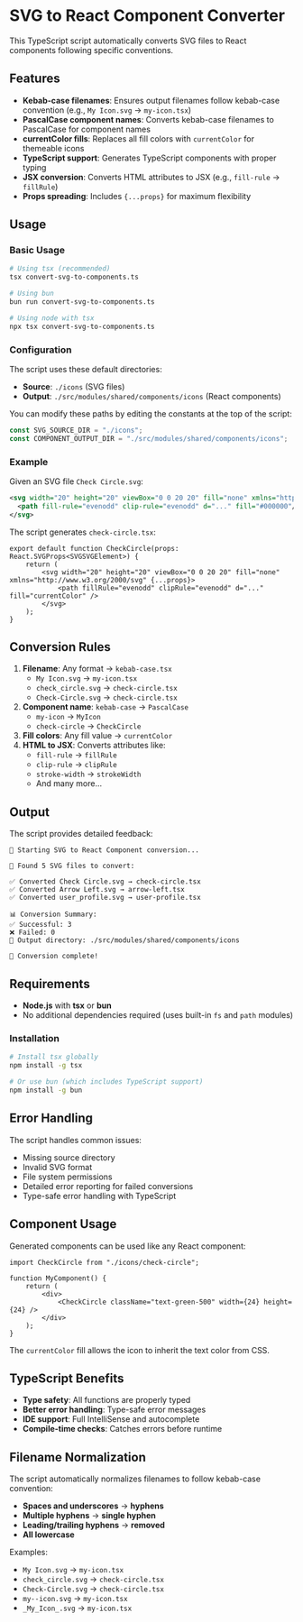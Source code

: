 # SVG to React Component Converter

This TypeScript script automatically converts SVG files to React components following specific conventions.

## Features

- **Kebab-case filenames**: Ensures output filenames follow kebab-case convention (e.g., `My Icon.svg` → `my-icon.tsx`)
- **PascalCase component names**: Converts kebab-case filenames to PascalCase for component names
- **currentColor fills**: Replaces all fill colors with `currentColor` for themeable icons
- **TypeScript support**: Generates TypeScript components with proper typing
- **JSX conversion**: Converts HTML attributes to JSX (e.g., `fill-rule` → `fillRule`)
- **Props spreading**: Includes `{...props}` for maximum flexibility

## Usage

### Basic Usage

```bash
# Using tsx (recommended)
tsx convert-svg-to-components.ts

# Using bun
bun run convert-svg-to-components.ts

# Using node with tsx
npx tsx convert-svg-to-components.ts
```

### Configuration

The script uses these default directories:

- **Source**: `./icons` (SVG files)
- **Output**: `./src/modules/shared/components/icons` (React components)

You can modify these paths by editing the constants at the top of the script:

```typescript
const SVG_SOURCE_DIR = "./icons";
const COMPONENT_OUTPUT_DIR = "./src/modules/shared/components/icons";
```

### Example

Given an SVG file `Check Circle.svg`:

```xml
<svg width="20" height="20" viewBox="0 0 20 20" fill="none" xmlns="http://www.w3.org/2000/svg">
  <path fill-rule="evenodd" clip-rule="evenodd" d="..." fill="#000000"/>
</svg>
```

The script generates `check-circle.tsx`:

```tsx
export default function CheckCircle(props: React.SVGProps<SVGSVGElement>) {
	return (
		<svg width="20" height="20" viewBox="0 0 20 20" fill="none" xmlns="http://www.w3.org/2000/svg" {...props}>
			<path fillRule="evenodd" clipRule="evenodd" d="..." fill="currentColor" />
		</svg>
	);
}
```

## Conversion Rules

1. **Filename**: Any format → `kebab-case.tsx`
    - `My Icon.svg` → `my-icon.tsx`
    - `check_circle.svg` → `check-circle.tsx`
    - `Check-Circle.svg` → `check-circle.tsx`
2. **Component name**: `kebab-case` → `PascalCase`
    - `my-icon` → `MyIcon`
    - `check-circle` → `CheckCircle`
3. **Fill colors**: Any fill value → `currentColor`
4. **HTML to JSX**: Converts attributes like:
    - `fill-rule` → `fillRule`
    - `clip-rule` → `clipRule`
    - `stroke-width` → `strokeWidth`
    - And many more...

## Output

The script provides detailed feedback:

```
🚀 Starting SVG to React Component conversion...

📂 Found 5 SVG files to convert:

✅ Converted Check Circle.svg → check-circle.tsx
✅ Converted Arrow Left.svg → arrow-left.tsx
✅ Converted user_profile.svg → user-profile.tsx

📊 Conversion Summary:
✅ Successful: 3
❌ Failed: 0
📁 Output directory: ./src/modules/shared/components/icons

🎉 Conversion complete!
```

## Requirements

- **Node.js** with **tsx** or **bun**
- No additional dependencies required (uses built-in `fs` and `path` modules)

### Installation

```bash
# Install tsx globally
npm install -g tsx

# Or use bun (which includes TypeScript support)
npm install -g bun
```

## Error Handling

The script handles common issues:

- Missing source directory
- Invalid SVG format
- File system permissions
- Detailed error reporting for failed conversions
- Type-safe error handling with TypeScript

## Component Usage

Generated components can be used like any React component:

```tsx
import CheckCircle from "./icons/check-circle";

function MyComponent() {
	return (
		<div>
			<CheckCircle className="text-green-500" width={24} height={24} />
		</div>
	);
}
```

The `currentColor` fill allows the icon to inherit the text color from CSS.

## TypeScript Benefits

- **Type safety**: All functions are properly typed
- **Better error handling**: Type-safe error messages
- **IDE support**: Full IntelliSense and autocomplete
- **Compile-time checks**: Catches errors before runtime

## Filename Normalization

The script automatically normalizes filenames to follow kebab-case convention:

- **Spaces and underscores** → **hyphens**
- **Multiple hyphens** → **single hyphen**
- **Leading/trailing hyphens** → **removed**
- **All lowercase**

Examples:

- `My Icon.svg` → `my-icon.tsx`
- `check_circle.svg` → `check-circle.tsx`
- `Check-Circle.svg` → `check-circle.tsx`
- `my--icon.svg` → `my-icon.tsx`
- `_My_Icon_.svg` → `my-icon.tsx`
